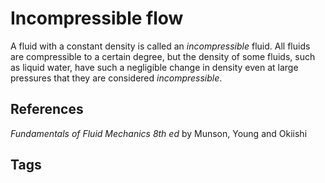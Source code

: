 # Incompressible flow 

A fluid with a constant density is called an *incompressible* fluid. All fluids are compressible to a certain degree, but the density of some fluids, such as liquid water, have such a negligible change in density even at large pressures that they are considered *incompressible*.

## References
*Fundamentals of Fluid Mechanics 8th ed* by Munson, Young and Okiishi
## Tags
